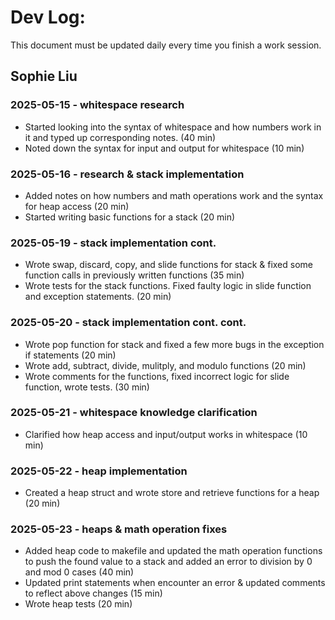 # Dev Log:

This document must be updated daily every time you finish a work session.

## Sophie Liu

### 2025-05-15 - whitespace research
- Started looking into the syntax of whitespace and how numbers work in it and typed up corresponding notes. (40 min)
- Noted down the syntax for input and output for whitespace (10 min)

### 2025-05-16 - research & stack implementation
- Added notes on how numbers and math operations work and the syntax for heap access (20 min)
- Started writing basic functions for a stack (20 min)

### 2025-05-19 - stack implementation cont.
- Wrote swap, discard, copy, and slide functions for stack & fixed some function calls in previously written functions (35 min)
- Wrote tests for the stack functions. Fixed faulty logic in slide function and exception statements. (20 min)

### 2025-05-20 - stack implementation cont. cont.
- Wrote pop function for stack and fixed a few more bugs in the exception if statements (20 min)
- Wrote add, subtract, divide, mulitply, and modulo functions (20 min)
- Wrote comments for the functions, fixed incorrect logic for slide function, wrote tests. (30 min)

### 2025-05-21 - whitespace knowledge clarification
- Clarified how heap access and input/output works in whitespace (10 min)

### 2025-05-22 - heap implementation 
- Created a heap struct and wrote store and retrieve functions for a heap (20 min)

### 2025-05-23 - heaps & math operation fixes
- Added heap code to makefile and updated the math operation functions to push the found value to a stack and added an error to division by 0 and mod 0 cases (40 min)
- Updated print statements when encounter an error & updated comments to reflect above changes (15 min)
- Wrote heap tests (20 min)
